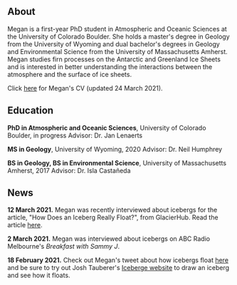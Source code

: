 ## About

Megan is a first-year PhD student in Atmospheric and Oceanic Sciences at the University of Colorado Boulder. She holds a master's degree in Geology from the University of Wyoming and dual bachelor's degrees in Geology and Environmental Science from the University of Massachusetts Amherst. Megan studies firn processes on the Antarctic and Greenland Ice Sheets and is interested in better understanding the interactions between the atmosphere and the surface of ice sheets.

Click [here](./CV_24Mar2021.pdf) for Megan's CV (updated 24 March 2021).

## Education
**PhD in Atmospheric and Oceanic Sciences**, University of Colorado Boulder, in progress
Advisor: Dr. Jan Lenaerts

**MS in Geology**, University of Wyoming, 2020
Advisor: Dr. Neil Humphrey

**BS in Geology, BS in Environmental Science**, University of Massachusetts Amherst, 2017
Advisor: Dr. Isla Castañeda

## News
**12 March 2021.** Megan was recently interviewed about icebergs for the article, "How Does an Iceberg Really Float?", from GlacierHub. Read the article [here](https://blogs.ei.columbia.edu/2021/03/12/iceberg-really-float/).

**2 March 2021.** Megan was interviewed about icebergs on ABC Radio Melbourne's _Breakfast with Sammy J_.

**18 February 2021.** Check out Megan's tweet about how icebergs float [here](https://twitter.com/GlacialMeg/status/1362557149147058178) and be sure to try out Josh Tauberer's [Iceberge website](https://joshdata.me/iceberger.html) to draw an iceberg and see how it floats.

